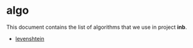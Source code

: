 # algo

This document contains the list of algorithms that we use in project **inb**.

- [levenshtein][_levenshtein]

<!-- Definitons -->

[_levenshtein]: https://github.com/joshiayush/inb/blob/master/docs/inb/lib/algo/levenshtein.md
